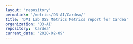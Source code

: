 ```yaml
---
layout: 'repository'
permalink: '/metrics/D3-AI/Cardea/'
title: 'DAI Lab OSS Metrics Metrics report for Cardea'
organization: 'D3-AI'
repository: 'Cardea'
current_date: '2020-02-09'
---
```

